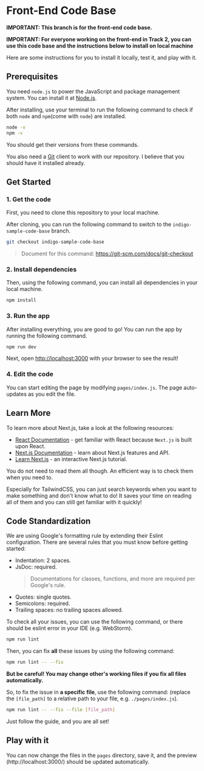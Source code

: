 # Front-End Code Base

**IMPORTANT: This branch is for the front-end code base.**

**IMPORTANT: For everyone working on the front-end in Track 2, you can use this code base and the instructions below to install on local machine**

Here are some instructions for you to install it locally, test it, and play with it.

## Prerequisites

You need `node.js` to power the JavaScript and package management system. You can install it at [Node.js](https://nodejs.org/en/).

After installing, use your terminal to run the following command to check if both `node` and `npm`(come with `node`) are installed.

```bash
node -v
npm -v
```

You should get their versions from these commands.

You also need a [Git](https://git-scm.com/) client to work with our repository. I believe that you should have it installed already.

## Get Started

### 1. Get the code

First, you need to clone this repository to your local machine.

After cloning, you can run the following command to switch to the `indigo-sample-code-base` branch.

```bash
git checkout indigo-sample-code-base
```
> Document for this command: https://git-scm.com/docs/git-checkout

### 2. Install dependencies

Then, using the following command, you can install all dependencies in your local machine.

```bash
npm install
```

### 3. Run the app

After installing everything, you are good to go! You can run the app by running the following command.

```bash
npm run dev
```

Next, open [http://localhost:3000](http://localhost:3000) with your browser to see the result!

### 4. Edit the code

You can start editing the page by modifying `pages/index.js`. The page auto-updates as you edit the file.

## Learn More

To learn more about Next.js, take a look at the following resources:

- [React Documentation](https://reactjs.org/docs/getting-started.html) - get familiar with React because `Next.js` is built upon React.
- [Next.js Documentation](https://nextjs.org/docs) - learn about Next.js features and API.
- [Learn Next.js](https://nextjs.org/learn) - an interactive Next.js tutorial.

You do not need to read them all though. An efficient way is to check them when you need to.

Especially for TailwindCSS, you can just search keywords when you want to make something and don't know what to do! It saves your time on reading all of them
 and you can still get familiar with it quickly!

## Code Standardization

We are using Google's formatting rule by extending their Eslint configuration. There are several rules that you must know before getting started:

* Indentation: 2 spaces.
* JsDoc: required.
  > Documentations for classes, functions, and more are required per Google's rule.
* Quotes: single quotes.
* Semicolons: required.
* Trailing spaces: no trailing spaces allowed.

To check all your issues, you can use the following command, or there should be eslint error in your IDE (e.g. WebStorm).

```bash
npm run lint
```

Then, you can fix **all** these issues by using the following command:

```bash
npm run lint -- --fix
```

**But be careful! You may change other's working files if you fix all files automatically.**

So, to fix the issue in **a specific file**, use the following command: (replace the `[file_path]` to a relative path to your file, e.g. `./pages/index.js`).

```bash
npm run lint -- --fix --file [file_path]
```

Just follow the guide, and you are all set!

## Play with it

You can now change the files in the `pages` directory, save it, and the preview (http://localhost:3000/) should be updated automatically.
